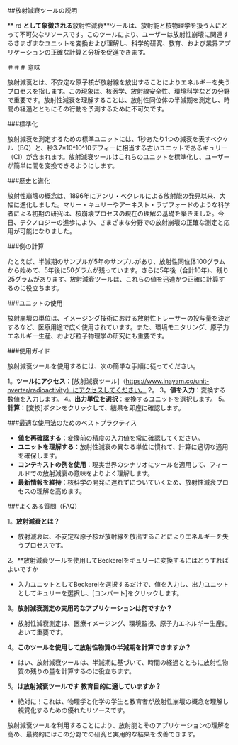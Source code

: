 ##放射減衰ツールの説明

** rd **として象徴される**放射性減衰**ツールは、放射能と核物理学を扱う人にとって不可欠なリソースです。このツールにより、ユーザーは放射性崩壊に関連するさまざまなユニットを変換および理解し、科学的研究、教育、および業界アプリケーションの正確な計算と分析を促進できます。

＃＃＃ 意味

放射減衰とは、不安定な原子核が放射線を放出することによりエネルギーを失うプロセスを指します。この現象は、核医学、放射線安全性、環境科学などの分野で重要です。放射性減衰を理解することは、放射性同位体の半減期を測定し、時間の経過とともにその行動を予測するために不可欠です。

###標準化

放射減衰を測定するための標準ユニットには、1秒あたり1つの減衰を表すベクケル（BQ）と、秒3.7×10^10^10デフィーに相当する古いユニットであるキュリー（CI）が含まれます。放射減衰ツールはこれらのユニットを標準化し、ユーザーが簡単に間を変換できるようにします。

###歴史と進化

放射性崩壊の概念は、1896年にアンリ・ベクレルによる放射能の発見以来、大幅に進化しました。マリー・キュリーやアーネスト・ラザフォードのよ​​うな科学者による初期の研究は、核崩壊プロセスの現在の理解の基礎を築きました。今日、テクノロジーの進歩により、さまざまな分野での放射崩壊の正確な測定と応用が可能になりました。

###例の計算

たとえば、半減期のサンプルが5年のサンプルがあり、放射性同位体100グラムから始めて、5年後に50グラムが残っています。さらに5年後（合計10年）、残り25グラムがあります。放射減衰ツールは、これらの値を迅速かつ正確に計算するのに役立ちます。

###ユニットの使用

放射崩壊の単位は、イメージング技術における放射性トレーサーの投与量を決定するなど、医療用途で広く使用されています。また、環境モニタリング、原子力エネルギー生産、および粒子物理学の研究にも重要です。

###使用ガイド

放射減衰ツールを使用するには、次の簡単な手順に従ってください。

1。**ツールにアクセス**：[放射減衰ツール]（https://www.inayam.co/unit-nverter/radioactivity）にアクセスしてください。
2。
3。**値を入力**：変換する数値を入力します。
4。**出力単位を選択**：変換するユニットを選択します。
5。**計算**：[変換]ボタンをクリックして、結果を即座に確認します。

###最適な使用法のためのベストプラクティス

-  **値を再確認する**：変換前の精度の入力値を常に確認してください。
-  **ユニットを理解する**：放射性減衰の異なる単位に慣れて、計算に適切な適用を確保します。
-  **コンテキストの例を使用**：現実世界のシナリオにツールを適用して、フィールドでの放射減衰の意味をよりよく理解します。
-  **最新情報を維持**：核科学の開発に遅れずについていくため、放射性減衰プロセスの理解を高めます。

###よくある質問（FAQ）

1。**放射減衰とは？**
- 放射減衰は、不安定な原子核が放射線を放出することによりエネルギーを失うプロセスです。

2。**放射減衰ツールを使用してBeckerelをキュリーに変換するにはどうすればよいですか
- 入力ユニットとしてBeckerelを選択するだけで、値を入力し、出力ユニットとしてキュリーを選択し、[コンバート]をクリックします。

3。**放射減衰測定の実用的なアプリケーションは何ですか？**
- 放射性減衰測定は、医療イメージング、環境監視、原子力エネルギー生産において重要です。

4。**このツールを使用して放射性物質の半減期を計算できますか？**
- はい、放射減衰ツールは、半減期に基づいて、時間の経過とともに放射性物質の残りの量を計算するのに役立ちます。

5。**は放射減衰ツールです 教育目的に適していますか？**
- 絶対に！これは、物理学と化学の学生と教育者が放射性崩壊の概念を理解し視覚化するための優れたリソースです。

放射減衰ツールを利用することにより、放射能とそのアプリケーションの理解を高め、最終的にはこの分野での研究と実用的な結果を改善できます。